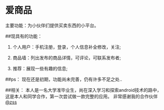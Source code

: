 # 爱商品
主要功能：为小伙伴们提供买卖东西的小平台。

##现具有的功能：
1. 个人用户：手机注册，登录，个人信息补全修改，关注;

2. 商品墙：列出发布的商品详情，可评论，可联系发布者;

3. 推荐：展现一些有趣的信息;

##ps：
现在还是初期，功能尚未完善，仍有许多不足之处..

##相关：
本人是一名大学准毕业生，尚在深入学习和探索android技术的路中，这是本人和同学合作，第一次尝试做一款完整的应用。
非常感谢我的合作伙伴 [@zss](https://github.com/ZengTianShengZ)

